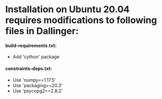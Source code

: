 # Installation on Ubuntu 20.04 requires modifications to following files in Dallinger:

#### build-requirements.txt:
* Add 'cython' package

#### constraints-deps.txt:
* Use 'numpy==1.17.5'
* Use 'packaging==20.3'
* Use 'psycopg2==2.8.2'

